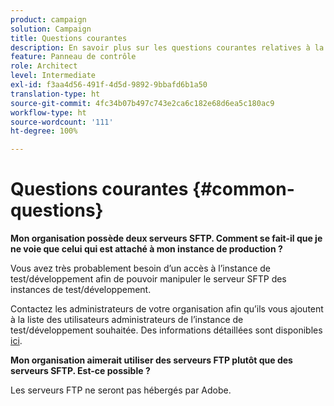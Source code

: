 ```yaml
---
product: campaign
solution: Campaign
title: Questions courantes
description: En savoir plus sur les questions courantes relatives à la gestion SFTP
feature: Panneau de contrôle
role: Architect
level: Intermediate
exl-id: f3aa4d56-491f-4d5d-9892-9bbafd6b1a50
translation-type: ht
source-git-commit: 4fc34b07b497c743e2ca6c182e68d6ea5c180ac9
workflow-type: ht
source-wordcount: '111'
ht-degree: 100%

---
```


# Questions courantes {#common-questions}

**Mon organisation possède deux serveurs SFTP. Comment se fait-il que je ne voie que celui qui est attaché à mon instance de production ?**

Vous avez très probablement besoin d’un accès à l’instance de test/développement afin de pouvoir manipuler le serveur SFTP des instances de test/développement.

Contactez les administrateurs de votre organisation afin qu’ils vous ajoutent à la liste des utilisateurs administrateurs de l’instance de test/développement souhaitée. Des informations détaillées sont disponibles [ici](../../discover/using/managing-permissions.md).

**Mon organisation aimerait utiliser des serveurs FTP plutôt que des serveurs SFTP. Est-ce possible ?**

Les serveurs FTP ne seront pas hébergés par Adobe.
